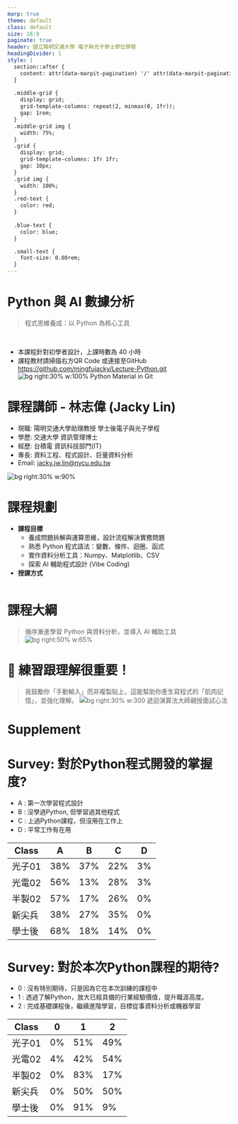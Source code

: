 ```yaml
---
marp: true
theme: default
class: default
size: 16:9
paginate: true
header: 國立陽明交通大學 電子與光子學士學位學程
headingDivider: 1
style: |
  section::after {
    content: attr(data-marpit-pagination) '/' attr(data-marpit-pagination-total);
  }
  
  .middle-grid {
    display: grid;
    grid-template-columns: repeat(2, minmax(0, 1fr));
    gap: 1rem;
  }
  .middle-grid img {
    width: 75%;
  }
  .grid {
    display: grid;
    grid-template-columns: 1fr 1fr;
    gap: 10px;
  }
  .grid img {
    width: 100%;
  }
  .red-text {
    color: red;
  }
  
  .blue-text {
    color: blue;  
  }

  .small-text {
    font-size: 0.80rem;
  }
---
```

# Python 與 AI 數據分析
> 
> 程式思維養成：以 Python 為核心工具
> 
<br>

- 本課程針對初學者設計，上課時數為 40 小時
- 課程教材請掃描右方QR Code 或連接至GitHub https://github.com/mingfujacky/Lecture-Python.git
![bg right:30% w:100% Python Material in Git](../files/image/qrcode_lecture_python.png)

# 課程講師 - 林志偉 (Jacky Lin)

+ 現職: 陽明交通大學助理教授 學士後電子與光子學程 
+ 學歷: 交通大學 資訊管理博士
+ 經歷: 台積電 資訊科技部門(IT)
+ 專長: 資料工程、程式設計、巨量資料分析
+ Email: jacky.jw.lin@nycu.edu.tw

![bg right:30% w:90%](../files/image/jacky_last_day_in_tsmc.jpg)

# 課程規劃
+ **課程目標**
  + 養成問題拆解與運算思維，設計流程解決實務問題
  + 熟悉 Python 程式語法：變數、條件、迴圈、函式
  + 實作資料分析工具：Numpy、Matplotlib、CSV
  + 探索 AI 輔助程式設計 (Vibe Coding)
+ **授課方式**
<div class="grid">
    <img src="../files/image/course_op.png" alt="">
</div>

# 課程大綱
> 循序漸進學習 Python 與資料分析，並導入 AI 輔助工具
![bg right:50% w:65%](../files/image/course_roadmap.png)

# 🧠 練習跟理解很重要！

>我鼓勵你「手動輸入」而非複製貼上，這能幫助你產生寫程式的「肌肉記憶」，並強化理解。
![bg right:30% w:300 遞迴演算法大師親授面試心法](https://i3.momoshop.com.tw/1721136961/goodsimg/0013/030/254/13030254_R.jpg)

# Supplement
# Survey: 對於Python程式開發的掌握度?
- A : 第一次學習程式設計
- B : 沒學過Python, 但學習過其他程式
- C : 上過Python課程，但沒用在工作上
- D : 平常工作有在用

<style scoped>
table {
  font-size: 20px;
}
</style>

Class |A   |B   |C   |D   
------|----|----|----|---
光子01 |38% |37% |22% |3%
光電02 |56% |13% |28% |3%
半製02 |57% |17% |26% |0%
新尖兵 |38% |27% |35% |0%
學士後 |68% |18% |14% |0%

# Survey: 對於本次Python課程的期待?
- 0 : 沒有特別期待，只是因為它在本次訓練的課程中
- 1 : 透過了解Python，放大已經具備的行業經驗價值，提升職涯高度。
- 2 : 完成基礎課程後，繼續進階學習，目標從事資料分析或機器學習
<style scoped>
table {
  font-size: 20px;
}
</style>
Class |0   |1   |2      
------|----|----|----
光子01 |0% |51% |49%
光電02 |4% |42% |54%
半製02 |0% |83% |17%
新尖兵 |0% |50% |50%
學士後 |0% |91% |9%






